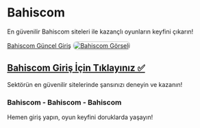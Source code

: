 <h1>Bahiscom</h1>
<p>En güvenilir Bahiscom siteleri ile kazançlı oyunların keyfini çıkarın!</p>
<a href="https://t2m.io/2284401" title="Bahiscom Güncel Giriş">Bahiscom Güncel Giriş</a>

<a href="https://t2m.io/2284401">
    <img src="https://i.ibb.co/gtF7ptH/photo-2025-01-13-14-27-16.jpg" alt="Bahiscom Görseli" style="max-width: 100%; border: 2px solid #ddd; border-radius: 10px;">
</a>

<h2><a href="https://t2m.io/2284401">Bahiscom Giriş İçin Tıklayınız ✅</a></h2>
<p>Sektörün en güvenilir sitelerinde şansınızı deneyin ve kazanın!</p>

<h3>Bahiscom - Bahiscom - Bahiscom</h3>
<p>Hemen giriş yapın, oyun keyfini doruklarda yaşayın!</p>
